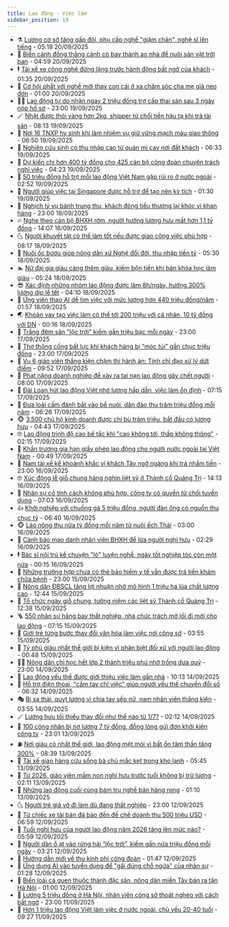 ```yaml
---
title: Lao động - Việc làm
sidebar_position: 19
---
```


<!-- dantri-lao-dong-viec-lam:START -->
- ⚗️ [Lương cơ sở tăng gấp đôi, phụ cấp nghề &quot;giậm chân&quot;, nghệ sĩ lên tiếng](https://dantri.com.vn/lao-dong-viec-lam/luong-co-so-tang-gap-doi-phu-cap-nghe-giam-chan-nghe-si-len-tieng-20250919095300663.htm) - 05:18 20/09/2025
- 🙉 [Biến cánh đồng thẳng cánh cò bay thành ao nhà để nuôi sản vật trời ban](https://dantri.com.vn/lao-dong-viec-lam/bien-canh-dong-thang-canh-co-bay-thanh-ao-nha-de-nuoi-san-vat-troi-ban-20250919131929738.htm) - 04:59 20/09/2025
- 🕴 [Tài xế xe công nghệ đứng lặng trước hành động bất ngờ của khách](https://dantri.com.vn/lao-dong-viec-lam/tai-xe-xe-cong-nghe-dung-lang-truoc-hanh-dong-bat-ngo-cua-khach-20250919104334249.htm) - 01:35 20/09/2025
- 🧐 [Cơ hội phất với nghề mới thay con cái ở xa chăm sóc cha mẹ già neo đơn](https://dantri.com.vn/lao-dong-viec-lam/co-hoi-phat-voi-nghe-moi-thay-con-cai-o-xa-cham-soc-cha-me-gia-neo-don-20250918151451974.htm) - 01:00 20/09/2025
- 🧑‍💻 [Lao động tự do nhận ngay 2 triệu đồng trợ cấp thai sản sau 3 ngày nộp hồ sơ](https://dantri.com.vn/lao-dong-viec-lam/lao-dong-tu-do-nhan-ngay-2-trieu-dong-tro-cap-thai-san-sau-3-ngay-nop-ho-so-20250919195431131.htm) - 23:00 19/09/2025
- 🪄 [Nhặt được thỏi vàng hơn 2kg, shipper từ chối tiền hậu tạ khi trả tài sản](https://dantri.com.vn/lao-dong-viec-lam/nhat-duoc-thoi-vang-hon-2kg-shipper-tu-choi-tien-hau-ta-khi-tra-tai-san-20250919123017016.htm) - 08:13 19/09/2025
- 🦣 [Nơi 16 TNXP hy sinh khi làm nhiệm vụ giữ vững mạch máu giao thông](https://dantri.com.vn/lao-dong-viec-lam/noi-16-tnxp-hy-sinh-khi-lam-nhiem-vu-giu-vung-mach-mau-giao-thong-20250919104653291.htm) - 06:50 19/09/2025
- 🎡 [Nghiên cứu sinh có thu nhập cao từ quán mì cay nơi đất khách](https://dantri.com.vn/lao-dong-viec-lam/nghien-cuu-sinh-co-thu-nhap-cao-tu-quan-mi-cay-noi-dat-khach-20250918094503145.htm) - 06:33 19/09/2025
- 🦍 [Dự kiến chi hơn 400 tỷ đồng cho 425 cán bộ công đoàn chuyên trách nghỉ việc](https://dantri.com.vn/lao-dong-viec-lam/du-kien-chi-hon-400-ty-dong-cho-425-can-bo-cong-doan-chuyen-trach-nghi-viec-20250919110013188.htm) - 04:23 19/09/2025
- 🫶 [50 triệu đồng hỗ trợ mỗi lao động Việt Nam gặp rủi ro ở nước ngoài](https://dantri.com.vn/lao-dong-viec-lam/50-trieu-dong-ho-tro-moi-lao-dong-viet-nam-gap-rui-ro-o-nuoc-ngoai-20250918172703628.htm) - 02:52 19/09/2025
- 🥸 [Người giúp việc tại Singapore được hỗ trợ để tạo nên kỳ tích](https://dantri.com.vn/lao-dong-viec-lam/nguoi-giup-viec-tai-singapore-duoc-ho-tro-de-tao-nen-ky-tich-20250917145726375.htm) - 01:30 19/09/2025
- 🎡 [Nghịch lý vụ bánh trung thu, khách đông tiểu thương lại khóc vì khan hàng](https://dantri.com.vn/lao-dong-viec-lam/nghich-ly-vu-banh-trung-thu-khach-dong-tieu-thuong-lai-khoc-vi-khan-hang-20250918163606543.htm) - 23:00 18/09/2025
- 🔥 [Nghe theo cán bộ BHXH rởm, người hưởng lương hưu mất hơn 1,1 tỷ đồng](https://dantri.com.vn/lao-dong-viec-lam/nghe-theo-can-bo-bhxh-rom-nguoi-huong-luong-huu-mat-hon-11-ty-dong-20250918182916526.htm) - 14:07 18/09/2025
- 🌜 [Người khuyết tật có thể làm tốt nếu được giao công việc phù hợp](https://dantri.com.vn/lao-dong-viec-lam/nguoi-khuyet-tat-co-the-lam-tot-neu-duoc-giao-cong-viec-phu-hop-20250918125007371.htm) - 08:17 18/09/2025
- 🤭 [Nuôi ốc bươu giúp nông dân xứ Nghệ đổi đời, thu nhập tiền tỷ](https://dantri.com.vn/lao-dong-viec-lam/nuoi-oc-buou-giup-nong-dan-xu-nghe-doi-doi-thu-nhap-tien-ty-20250917202214839.htm) - 05:30 18/09/2025
- 🏊 [Nữ đại gia giàu càng thêm giàu, kiếm bộn tiền khi bán khóa học làm giàu](https://dantri.com.vn/lao-dong-viec-lam/nu-dai-gia-giau-cang-them-giau-kiem-bon-tien-khi-ban-khoa-hoc-lam-giau-20250917100606465.htm) - 05:24 18/09/2025
- 😎 [Xác định những nhóm lao động được làm 8h/ngày, hưởng 300% lương dịp lễ tết](https://dantri.com.vn/lao-dong-viec-lam/xac-dinh-nhung-nhom-lao-dong-duoc-lam-8hngay-huong-300-luong-dip-le-tet-20250918093255586.htm) - 04:10 18/09/2025
- 🤖 [Ứng viên thạo AI dễ tìm việc với mức lương hơn 440 triệu đồng/năm](https://dantri.com.vn/lao-dong-viec-lam/ung-vien-thao-ai-de-tim-viec-voi-muc-luong-hon-440-trieu-dongnam-20250917140946326.htm) - 01:57 18/09/2025
- 🌏 [Khoản vay tạo việc làm có thể tới 200 triệu với cá nhân, 10 tỷ đồng với DN](https://dantri.com.vn/lao-dong-viec-lam/khoan-vay-tao-viec-lam-co-the-toi-200-trieu-voi-ca-nhan-10-ty-dong-voi-dn-20250917154855818.htm) - 00:16 18/09/2025
- 🦏 [Trắng đêm săn &quot;lộc trời&quot; kiếm gần triệu bạc mỗi ngày](https://dantri.com.vn/lao-dong-viec-lam/trang-dem-san-loc-troi-kiem-gan-trieu-bac-moi-ngay-20250917113217901.htm) - 23:00 17/09/2025
- 🤔 [Thợ thông cống bất lực khi khách hàng bị “móc túi” gần chục triệu đồng](https://dantri.com.vn/lao-dong-viec-lam/tho-thong-cong-bat-luc-khi-khach-hang-bi-moc-tui-gan-chuc-trieu-dong-20250917111820928.htm) - 23:00 17/09/2025
- 🌮 [Vụ 6 giáo viên thắng kiện chậm thi hành án: Tỉnh chỉ đạo xử lý dứt điểm](https://dantri.com.vn/lao-dong-viec-lam/vu-6-giao-vien-thang-kien-cham-thi-hanh-an-tinh-chi-dao-xu-ly-dut-diem-20250917162402014.htm) - 09:52 17/09/2025
- 💪 [Phạt nặng doanh nghiệp để xảy ra tai nạn lao động gây chết người](https://dantri.com.vn/lao-dong-viec-lam/phat-nang-doanh-nghiep-de-xay-ra-tai-nan-lao-dong-gay-chet-nguoi-20250916232241946.htm) - 08:00 17/09/2025
- 💪 [Đài Loan hút lao động Việt nhờ lương hấp dẫn, việc làm ổn định](https://dantri.com.vn/lao-dong-viec-lam/dai-loan-hut-lao-dong-viet-nho-luong-hap-dan-viec-lam-on-dinh-20250917114030551.htm) - 07:15 17/09/2025
- 🦒 [Đưa loài cấm đánh bắt vào bể nuôi, dân đảo thu trăm triệu đồng mỗi năm](https://dantri.com.vn/lao-dong-viec-lam/dua-loai-cam-danh-bat-vao-be-nuoi-dan-dao-thu-tram-trieu-dong-moi-nam-20250916185147413.htm) - 06:26 17/09/2025
- 🐵 [3.500 chủ hộ kinh doanh được chi bù trăm triệu, bắt đầu có lương hưu](https://dantri.com.vn/lao-dong-viec-lam/3500-chu-ho-kinh-doanh-duoc-chi-bu-tram-trieu-bat-dau-co-luong-huu-20250917103349781.htm) - 04:43 17/09/2025
- 🤓 [Lao động trình độ cao bế tắc khi &quot;cao không tới, thấp không thông&quot;](https://dantri.com.vn/lao-dong-viec-lam/lao-dong-trinh-do-cao-be-tac-khi-cao-khong-toi-thap-khong-thong-20250916160924510.htm) - 02:15 17/09/2025
- 🧐 [Khẩn trương gia hạn giấy phép lao động cho người nước ngoài tại Việt Nam](https://dantri.com.vn/lao-dong-viec-lam/khan-truong-gia-han-giay-phep-lao-dong-cho-nguoi-nuoc-ngoai-tai-viet-nam-20250916172336671.htm) - 00:49 17/09/2025
- 💪 [Nam tài xế kể khoảnh khắc vị khách Tây ngỡ ngàng khi trả nhầm tiền](https://dantri.com.vn/lao-dong-viec-lam/nam-tai-xe-ke-khoanh-khac-vi-khach-tay-ngo-ngang-khi-tra-nham-tien-20250916160902599.htm) - 23:00 16/09/2025
- 🤓 [Xúc động lễ giỗ chung hàng nghìn liệt sỹ ở Thành cổ Quảng Trị](https://dantri.com.vn/lao-dong-viec-lam/xuc-dong-le-gio-chung-hang-nghin-liet-sy-o-thanh-co-quang-tri-20250916201957727.htm) - 14:13 16/09/2025
- 💯 [Nhân sự có tính cách không phù hợp, công ty có quyền từ chối tuyển dụng](https://dantri.com.vn/lao-dong-viec-lam/nhan-su-co-tinh-cach-khong-phu-hop-cong-ty-co-quyen-tu-choi-tuyen-dung-20250915103708966.htm) - 07:03 16/09/2025
- 👍 [Khởi nghiệp với chuồng gà 5 triệu đồng, người đàn ông có nguồn thu chục tỷ](https://dantri.com.vn/lao-dong-viec-lam/khoi-nghiep-voi-chuong-ga-5-trieu-dong-nguoi-dan-ong-co-nguon-thu-chuc-ty-20250916094409649.htm) - 06:40 16/09/2025
- 🐵 [Lão nông thu nửa tỷ đồng mỗi năm từ nuôi ếch Thái](https://dantri.com.vn/lao-dong-viec-lam/lao-nong-thu-nua-ty-dong-moi-nam-tu-nuoi-ech-thai-20250915160614819.htm) - 03:00 16/09/2025
- 💂 [Cảnh báo mạo danh nhân viên BHXH để lừa người nghỉ hưu](https://dantri.com.vn/lao-dong-viec-lam/canh-bao-mao-danh-nhan-vien-bhxh-de-lua-nguoi-nghi-huu-20250916004050928.htm) - 02:29 16/09/2025
- 🕴 [Bác sĩ nội trú kể chuyện &quot;lò&quot; luyện nghề, ngày tốt nghiệp tóc còn một nửa](https://dantri.com.vn/lao-dong-viec-lam/bac-si-noi-tru-ke-chuyen-lo-luyen-nghe-ngay-tot-nghiep-toc-con-mot-nua-20250915160048150.htm) - 00:15 16/09/2025
- 👀 [Những trường hợp chưa có thẻ bảo hiểm y tế vẫn được trả tiền khám chữa bệnh](https://dantri.com.vn/lao-dong-viec-lam/nhung-truong-hop-chua-co-the-bao-hiem-y-te-van-duoc-tra-tien-kham-chua-benh-20250915125757834.htm) - 23:00 15/09/2025
- 🦄 [Nông dân ĐBSCL tăng lợi nhuận nhờ mô hình 1 triệu ha lúa chất lượng cao](https://dantri.com.vn/lao-dong-viec-lam/nong-dan-dbscl-tang-loi-nhuan-nho-mo-hinh-1-trieu-ha-lua-chat-luong-cao-20250915175544590.htm) - 12:44 15/09/2025
- 🔭 [Tổ chức ngày giỗ chung, tưởng niệm các liệt sỹ Thành cổ Quảng Trị](https://dantri.com.vn/lao-dong-viec-lam/to-chuc-ngay-gio-chung-tuong-niem-cac-liet-sy-thanh-co-quang-tri-20250915185357277.htm) - 12:38 15/09/2025
- 🪜 [550 nhân sự hãng bay thất nghiệp, nhà chức trách mở lối đi mới cho lao động](https://dantri.com.vn/lao-dong-viec-lam/550-nhan-su-hang-bay-that-nghiep-nha-chuc-trach-mo-loi-di-moi-cho-lao-dong-20250913201120132.htm) - 07:15 15/09/2025
- 🌊 [Giới trẻ từng bước thay đổi văn hóa làm việc nơi công sở](https://dantri.com.vn/lao-dong-viec-lam/gioi-tre-tung-buoc-thay-doi-van-hoa-lam-viec-noi-cong-so-20250913080705427.htm) - 03:55 15/09/2025
- 💯 [Tỷ phú giàu nhất thế giới bị kiện vì phân biệt đối xử với người lao động](https://dantri.com.vn/lao-dong-viec-lam/ty-phu-giau-nhat-the-gioi-bi-kien-vi-phan-biet-doi-xu-voi-nguoi-lao-dong-20250914122535193.htm) - 00:48 15/09/2025
- 👨‍🏫 [Nông dân chỉ học hết lớp 2 thành triệu phú nhờ trồng dưa quý](https://dantri.com.vn/lao-dong-viec-lam/nong-dan-chi-hoc-het-lop-2-thanh-trieu-phu-nho-trong-dua-quy-20250914084953203.htm) - 23:00 14/09/2025
- 🙉 [Lao động yếu thế được giới thiệu việc làm gần nhà](https://dantri.com.vn/lao-dong-viec-lam/lao-dong-yeu-the-duoc-gioi-thieu-viec-lam-gan-nha-20250913111003105.htm) - 10:13 14/09/2025
- 🦄 [Hỗ trợ điện thoại, &quot;cầm tay chỉ việc&quot; giúp người yếu thế chuyển đổi số](https://dantri.com.vn/lao-dong-viec-lam/ho-tro-dien-thoai-cam-tay-chi-viec-giup-nguoi-yeu-the-chuyen-doi-so-20250913203659798.htm) - 06:32 14/09/2025
- 🎭 [Bị sa thải, quỵt lương vì chia tay sếp nữ, nam nhân viên thắng kiện](https://dantri.com.vn/lao-dong-viec-lam/bi-sa-thai-quyt-luong-vi-chia-tay-sep-nu-nam-nhan-vien-thang-kien-20250912142045843.htm) - 03:55 14/09/2025
- 🪄 [Lương hưu tối thiểu thay đổi như thế nào từ 1/7?](https://dantri.com.vn/lao-dong-viec-lam/luong-huu-toi-thieu-thay-doi-nhu-the-nao-tu-17-20250914062149544.htm) - 02:12 14/09/2025
- 🌁 [100 công nhân bị nợ lương 7 tỷ đồng, đồng lòng gửi đơn khởi kiện công ty](https://dantri.com.vn/lao-dong-viec-lam/100-cong-nhan-bi-no-luong-7-ty-dong-dong-long-gui-don-khoi-kien-cong-ty-20250913200204446.htm) - 23:01 13/09/2025
- ⛽️ [Nơi giàu có nhất thế giới, lao động mệt mỏi vì bất ổn tâm thần tăng 300%](https://dantri.com.vn/lao-dong-viec-lam/noi-giau-co-nhat-the-gioi-lao-dong-met-moi-vi-bat-on-tam-than-tang-300-20250912123117056.htm) - 08:39 13/09/2025
- 🤩 [Tài xế giao hàng cứu sống bà chủ mắc kẹt trong kho lạnh](https://dantri.com.vn/lao-dong-viec-lam/tai-xe-giao-hang-cuu-song-ba-chu-mac-ket-trong-kho-lanh-20250912213253685.htm) - 05:45 13/09/2025
- 🌝 [Từ 2026, giáo viên mầm non nghỉ hưu trước tuổi không bị trừ lương](https://dantri.com.vn/lao-dong-viec-lam/tu-2026-giao-vien-mam-non-nghi-huu-truoc-tuoi-khong-bi-tru-luong-20250912221311076.htm) - 02:11 13/09/2025
- 🤗 [Những lao động cuối cùng bám trụ nghề bán hàng rong](https://dantri.com.vn/lao-dong-viec-lam/nhung-lao-dong-cuoi-cung-bam-tru-nghe-ban-hang-rong-20250912120053808.htm) - 01:10 13/09/2025
- 🌜 [Người trẻ giả vờ đi làm dù đang thất nghiệp](https://dantri.com.vn/lao-dong-viec-lam/nguoi-tre-gia-vo-di-lam-du-dang-that-nghiep-20250912192539054.htm) - 23:00 12/09/2025
- 👀 [Từ chiếc xe tải bán đá bào đến đế chế doanh thu 500 triệu USD](https://dantri.com.vn/lao-dong-viec-lam/tu-chiec-xe-tai-ban-da-bao-den-de-che-doanh-thu-500-trieu-usd-20250911150402065.htm) - 06:59 12/09/2025
- 🫣 [Tuổi nghỉ hưu của người lao động năm 2026 tăng lên mức nào?](https://dantri.com.vn/lao-dong-viec-lam/tuoi-nghi-huu-cua-nguoi-lao-dong-nam-2026-tang-len-muc-nao-20250912112218199.htm) - 05:59 12/09/2025
- 🧠 [Người dân ồ ạt vào rừng hái “lộc trời”, kiếm gần nửa triệu đồng mỗi ngày](https://dantri.com.vn/lao-dong-viec-lam/nguoi-dan-o-at-vao-rung-hai-loc-troi-kiem-gan-nua-trieu-dong-moi-ngay-20250911152945040.htm) - 03:21 12/09/2025
- 🎊 [Hướng dẫn mới về thu kinh phí công đoàn](https://dantri.com.vn/lao-dong-viec-lam/huong-dan-moi-ve-thu-kinh-phi-cong-doan-20250912083747560.htm) - 01:47 12/09/2025
- 🧰 [Ứng dụng AI vào tuyển dụng để &quot;gãi đúng chỗ ngứa&quot; của nhân sự](https://dantri.com.vn/lao-dong-viec-lam/ung-dung-ai-vao-tuyen-dung-de-gai-dung-cho-ngua-cua-nhan-su-20250911140053674.htm) - 01:28 12/09/2025
- 🐘 [Biến loài cá quen thuộc thành đặc sản, nông dân miền Tây bán ra tận Hà Nội](https://dantri.com.vn/lao-dong-viec-lam/bien-loai-ca-quen-thuoc-thanh-dac-san-nong-dan-mien-tay-ban-ra-tan-ha-noi-20250911114917459.htm) - 01:00 12/09/2025
- 🥳 [Lương 5 triệu đồng ở Hà Nội, nhân viên công sở thoát nghèo với cách bất ngờ](https://dantri.com.vn/lao-dong-viec-lam/luong-5-trieu-dong-o-ha-noi-nhan-vien-cong-so-thoat-ngheo-voi-cach-bat-ngo-20250911164216835.htm) - 23:00 11/09/2025
- 🐎 [Hơn 1 triệu lao động Việt làm việc ở nước ngoài, chủ yếu 20-40 tuổi](https://dantri.com.vn/lao-dong-viec-lam/hon-1-trieu-lao-dong-viet-lam-viec-o-nuoc-ngoai-chu-yeu-20-40-tuoi-20250911161149643.htm) - 09:27 11/09/2025<!-- dantri-lao-dong-viec-lam:END -->
